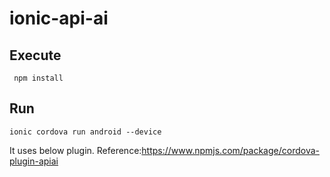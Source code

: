 # ionic-api-ai

## Execute
<code> npm  install </code>

## Run
<code>ionic cordova run android --device</code>

It uses below plugin.
Reference:https://www.npmjs.com/package/cordova-plugin-apiai
